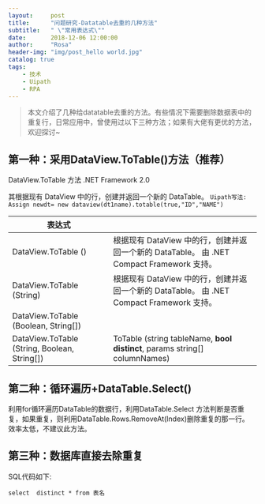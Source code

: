 ```yaml
---
layout:     post
title:      "问题研究-Datatable去重的几种方法"
subtitle:   " \"常用表达式\""
date:       2018-12-06 12:00:00
author:     "Rosa"
header-img: "img/post_hello world.jpg"
catalog: true
tags:
    - 技术
    - Uipath
    - RPA
---
```

> 本文介绍了几种给datatable去重的方法。有些情况下需要删除数据表中的重复行，日常应用中，曾使用过以下三种方法；如果有大佬有更优的方法，欢迎探讨~

## 第一种：采用DataView.ToTable()方法（推荐）

DataView.ToTable 方法
.NET Framework 2.0

其根据现有 DataView 中的行，创建并返回一个新的 DataTable。
`Uipath写法: Assign newdt= new dataview(dt1name).totable(true,"ID","NAME")`

| 表达式 |  |
| --- | --- |
| DataView.ToTable ()  | 根据现有 DataView 中的行，创建并返回一个新的 DataTable。 由 .NET Compact Framework 支持。 |
| DataView.ToTable (String)   | 根据现有 DataView 中的行，创建并返回一个新的 DataTable。 由 .NET Compact Framework 支持。 |
| DataView.ToTable (Boolean, String[]) |  |
| DataView.ToTable (String, Boolean, String[]) |  ToTable (string tableName, **bool distinct**, params string[] columnNames)|
 


## 第二种：循环遍历+DataTable.Select()
利用for循环遍历DataTable的数据行，利用DataTable.Select 方法判断是否重复，如果重复，则利用DataTable.Rows.RemoveAt(Index)删除重复的那一行。
效率太低，不建议此方法。


## 第三种：数据库直接去除重复

SQL代码如下:

`select  distinct * from 表名`

